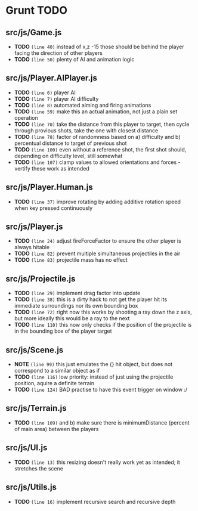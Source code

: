 # Grunt TODO


## src/js/Game.js

-  **TODO** `(line 40)`  instead of x,z -15 those should be behind the player facing the direction of other players
-  **TODO** `(line 50)`  plenty of AI and animation logic

## src/js/Player.AIPlayer.js

-  **TODO** `(line 6)`  player AI
-  **TODO** `(line 7)`  player AI difficulty
-  **TODO** `(line 8)`  automated aiming and firing animations
-  **TODO** `(line 59)`  make this an actual animation, not just a plain set operation
-  **TODO** `(line 70)`  take the distance from this player to target, then cycle through provious shots, take the one with closest distance
-  **TODO** `(line 78)`  factor of randomness based on a) difficulty and b) percentual distance to target of previous shot
-  **TODO** `(line 100)`  even without a reference shot, the first shot should, depending on difficulty level, still somewhat
-  **TODO** `(line 107)`  clamp values to allowed orientations and forces - vertify these work as intended

## src/js/Player.Human.js

-  **TODO** `(line 37)`  improve rotating by adding additive rotation speed when key pressed continuously

## src/js/Player.js

-  **TODO** `(line 24)`  adjust fireForceFactor to ensure the other player is always hitable
-  **TODO** `(line 82)`  prevent multiple simultaneous projectiles in the air
-  **TODO** `(line 83)`  projectile mass has no effect

## src/js/Projectile.js

-  **TODO** `(line 29)`  implement drag factor into update
-  **TODO** `(line 38)`  this is a dirty hack to not get the player hit its immediate surroundings nor its own bounding box
-  **TODO** `(line 72)`  right now this works by shooting a ray down the z axis, but more ideally this would be a ray to the next
-  **TODO** `(line 110)`  this now only checks if the position of the projectile is in the bounding box of the player target

## src/js/Scene.js

-  **NOTE** `(line 99)`  this just emulates the {} hit object, but does not correspond to a similar object as if
-  **TODO** `(line 116)`  low priority: instead of just using the projectile position, aquire a definite terrain
-  **TODO** `(line 124)`  BAD practise to have this event trigger on window :/

## src/js/Terrain.js

-  **TODO** `(line 109)`  and b) make sure there is minimumDistance (percent of main area) between the players

## src/js/UI.js

-  **TODO** `(line 13)`  this resizing doesn't really work yet as intended; it stretches the scene

## src/js/Utils.js

-  **TODO** `(line 16)`  implement recursive search and recursive depth
